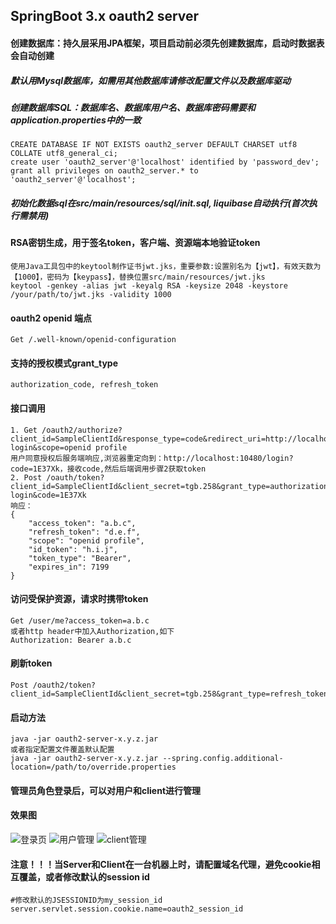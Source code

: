 
## SpringBoot 3.x oauth2 server

#### 创建数据库：持久层采用JPA框架，项目启动前必须先创建数据库，启动时数据表会自动创建

##### 默认用Mysql数据库，如需用其他数据库请修改配置文件以及数据库驱动
##### 创建数据库SQL：数据库名、数据库用户名、数据库密码需要和application.properties中的一致
````
CREATE DATABASE IF NOT EXISTS oauth2_server DEFAULT CHARSET utf8 COLLATE utf8_general_ci;
create user 'oauth2_server'@'localhost' identified by 'password_dev';
grant all privileges on oauth2_server.* to 'oauth2_server'@'localhost';
````
##### 初始化数据sql在src/main/resources/sql/init.sql, liquibase自动执行(首次执行需禁用)

#### RSA密钥生成，用于签名token，客户端、资源端本地验证token
````
使用Java工具包中的keytool制作证书jwt.jks，重要参数:设置别名为【jwt】，有效天数为【1000】，密码为【keypass】，替换位置src/main/resources/jwt.jks
keytool -genkey -alias jwt -keyalg RSA -keysize 2048 -keystore /your/path/to/jwt.jks -validity 1000
````

#### oauth2 openid 端点
````
Get /.well-known/openid-configuration
````

#### 支持的授权模式grant_type</br>
````
authorization_code, refresh_token
````
#### 接口调用
````
1. Get /oauth2/authorize?client_id=SampleClientId&response_type=code&redirect_uri=http://localhost:10480/login/oauth2/code/sso-login&scope=openid profile
用户同意授权后服务端响应,浏览器重定向到：http://localhost:10480/login?code=1E37Xk，接收code,然后后端调用步骤2获取token
2. Post /oauth/token?client_id=SampleClientId&client_secret=tgb.258&grant_type=authorization_code&redirect_uri=http://localhost:10480/login/oauth2/code/sso-login&code=1E37Xk
响应：
{
    "access_token": "a.b.c",
    "refresh_token": "d.e.f",
    "scope": "openid profile",
    "id_token": "h.i.j",
    "token_type": "Bearer",
    "expires_in": 7199
}
````

#### 访问受保护资源，请求时携带token
````
Get /user/me?access_token=a.b.c
或者http header中加入Authorization,如下
Authorization: Bearer a.b.c
````

#### 刷新token</br>
````
Post /oauth2/token?client_id=SampleClientId&client_secret=tgb.258&grant_type=refresh_token&refresh_token=d.e.f
````

#### 启动方法</br>
````
java -jar oauth2-server-x.y.z.jar
或者指定配置文件覆盖默认配置
java -jar oauth2-server-x.y.z.jar --spring.config.additional-location=/path/to/override.properties
````

#### 管理员角色登录后，可以对用户和client进行管理</br>
#### 效果图
![登录页](https://raw.githubusercontent.com/jobmission/oauth2-server/master/src/test/resources/static/imgs/login.png)
![用户管理](https://raw.githubusercontent.com/jobmission/oauth2-server/master/src/test/resources/static/imgs/users.png)
![client管理](https://raw.githubusercontent.com/jobmission/oauth2-server/master/src/test/resources/static/imgs/clients.png)


#### 注意！！！当Server和Client在一台机器上时，请配置域名代理，避免cookie相互覆盖，或者修改默认的session id
````
#修改默认的JSESSIONID为my_session_id
server.servlet.session.cookie.name=oauth2_session_id
````


